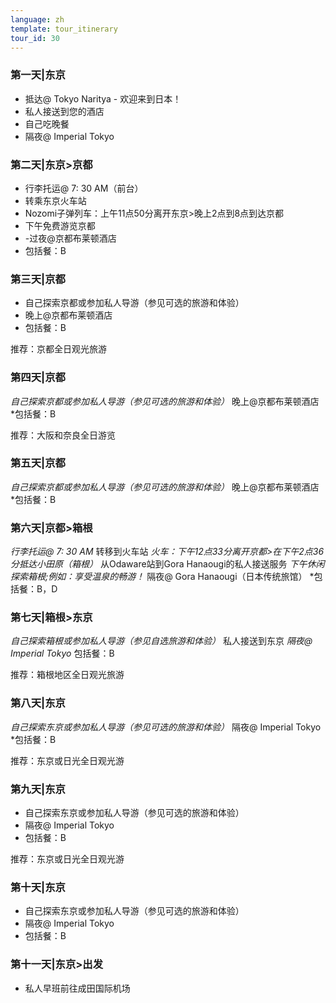 ```yaml
---
language: zh
template: tour_itinerary
tour_id: 30
---
```

### 第一天|东京

*   抵达@ Tokyo Naritya \- 欢迎来到日本！
*   私人接送到您的酒店
*   自己吃晚餐
*   隔夜@ Imperial Tokyo

### 第二天|东京>京都

*   行李托运@ 7: 30 AM（前台）
*   转乘东京火车站
*   Nozomi子弹列车：上午11点50分离开东京>晚上2点到8点到达京都
*   下午免费游览京都
*   \-过夜@京都布莱顿酒店
*   包括餐：B

### 第三天|京都

*   自己探索京都或参加私人导游（参见可选的旅游和体验）
*   晚上@京都布莱顿酒店
*   包括餐：B


推荐：京都全日观光旅游

### 第四天|京都


_自己探索京都或参加私人导游（参见可选的旅游和体验）_ 晚上@京都布莱顿酒店 \*包括餐：B

推荐：大阪和奈良全日游览

### 第五天|京都


_自己探索京都或参加私人导游（参见可选的旅游和体验）_ 晚上@京都布莱顿酒店 \*包括餐：B

### 第六天|京都>箱根


_行李托运@ 7: 30 AM_ 转移到火车站 _火车：下午12点33分离开京都>在下午2点36分抵达小田原（箱根）_ 从Odaware站到Gora Hanaougi的私人接送服务
_下午休闲探索箱根;例如：享受温泉的畅游！_ 隔夜@ Gora Hanaougi（日本传统旅馆） \*包括餐：B，D

### 第七天|箱根>东京


_自己探索箱根或参加私人导游（参见自选旅游和体验）_ 私人接送到东京 _隔夜@ Imperial Tokyo_ 包括餐：B

推荐：箱根地区全日观光旅游

### 第八天|东京


_自己探索东京或参加私人导游（参见可选的旅游和体验）_ 隔夜@ Imperial Tokyo \*包括餐：B

推荐：东京或日光全日观光游

### 第九天|东京

*   自己探索东京或参加私人导游（参见可选的旅游和体验）
*   隔夜@ Imperial Tokyo
*   包括餐：B


推荐：东京或日光全日观光游

### 第十天|东京

*   自己探索东京或参加私人导游（参见可选的旅游和体验）
*   隔夜@ Imperial Tokyo
*   包括餐：B

### 第十一天|东京>出发

*   私人早班前往成田国际机场